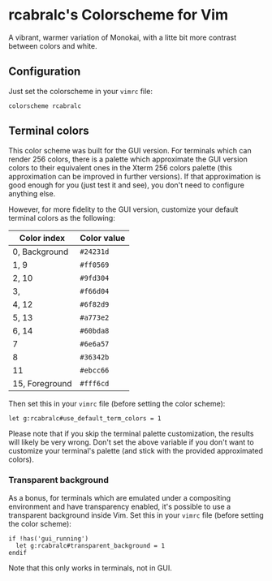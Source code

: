 # rcabralc's Colorscheme for Vim

A vibrant, warmer variation of Monokai, with a litte bit more contrast between
colors and white.


## Configuration

Just set the colorscheme in your `vimrc` file:

```
colorscheme rcabralc
```


## Terminal colors

This color scheme was built for the GUI version.  For terminals which can
render 256 colors, there is a palette which approximate the GUI version colors
to their equivalent ones in the Xterm 256 colors palette (this approximation
can be improved in further versions).  If that approximation is good enough
for you (just test it and see), you don't need to configure anything else.

However, for more fidelity to the GUI version, customize your default terminal
colors as the following:

Color index    | Color value
-------------- | -----------
0, Background  | `#24231d`
1, 9           | `#ff0569`
2, 10          | `#9fd304`
3,             | `#f66d04`
4, 12          | `#6f82d9`
5, 13          | `#a773e2`
6, 14          | `#60bda8`
7              | `#6e6a57`
8              | `#36342b`
11             | `#ebcc66`
15, Foreground | `#fff6cd`

Then set this in your `vimrc` file (before setting the color scheme):

```
let g:rcabralc#use_default_term_colors = 1
```

Please note that if you skip the terminal palette customization, the results
will likely be very wrong.  Don't set the above variable if you don't want to
customize your terminal's palette (and stick with the provided approximated
colors).


### Transparent background

As a bonus, for terminals which are emulated under a compositing environment
and have transparency enabled, it's possible to use a transparent background
inside Vim.  Set this in your `vimrc` file (before setting the color scheme):

```
if !has('gui_running')
  let g:rcabralc#transparent_background = 1
endif
```

Note that this only works in terminals, not in GUI.

